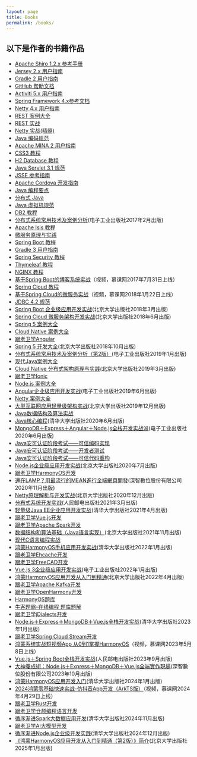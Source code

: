 ```yaml
---
layout: page
title: Books
permalink: /books/
---
```


## 以下是作者的书籍作品

* [Apache Shiro 1.2.x 参考手册](https:///waylau.com/apache-shiro-1.2.x-reference/)
* [Jersey 2.x 用户指南](https://github.com/waylau/Jersey-2.x-User-Guide)
* [Gradle 2 用户指南](https://github.com/waylau/Gradle-2-User-Guide)
* [GitHub 帮助文档](https://github.com/waylau/github-help)
* [Activiti 5.x 用户指南](https://github.com/waylau/activiti-5.x-user-guide)
* [Spring Framework 4.x参考文档](https://github.com/waylau/spring-framework-4-reference)
* [Netty 4.x 用户指南](https:///waylau.com/netty-4-user-guide/)
* [REST 案例大全](https://github.com/waylau/RestDemo)
* [REST 实战](https://github.com/waylau/rest-in-action)
* [Netty 实战(精髓)](https:///waylau.com/essential-netty-in-action)
* [Java 编码规范](https://github.com/waylau/java-code-conventions/)
* [Apache MINA 2 用户指南](https://github.com/waylau/apache-mina-2.x-user-guide)
* [CSS3 教程](https://github.com/waylau/css3-tutorial)
* [H2 Database 教程](https://github.com/waylau/h2-database-doc)
* [Java Servlet 3.1 规范](https://github.com/waylau/servlet-3.1-specification)
* [JSSE 参考指南](https://github.com/waylau/jsse-reference-guide)
* [Apache Cordova 开发指南](https://github.com/waylau/cordova-dev-guide) 
* [Java 编程要点](https://github.com/waylau/essential-java) 
* [分布式 Java](https://github.com/waylau/distributed-java)
* [Java 虚拟机规范](https://github.com/waylau/java-virtual-machine-specification) 
* [DB2 教程](https://github.com/waylau/db2-tutorial)
* [分布式系统常用技术及案例分析](https://github.com/waylau/distributed-systems-technologies-and-cases-analysis/tree/1.0.x)(电子工业出版社2017年2月出版)
* [Apache Isis 教程](https://github.com/waylau/apache-isis-tutorial)
* [微服务原理与实践](https://github.com/waylau/microservices-principles-and-practices)
* [Spring Boot 教程](https://github.com/waylau/spring-boot-tutorial)
* [Gradle 3 用户指南](https://github.com/waylau/gradle-3-user-guide)
* [Spring Security 教程](https://github.com/waylau/spring-security-tutorial)
* [Thymeleaf 教程](https://github.com/waylau/thymeleaf-tutorial)
* [NGINX 教程](https://github.com/waylau/nginx-tutorial)
* [基于Spring Boot的博客系统实战](http://coding.imooc.com/class/125.html)（视频，慕课网2017年7月31日上线）
* [Spring Cloud 教程](https://github.com/waylau/spring-cloud-tutorial)
* [基于Spring Cloud的微服务实战](https://coding.imooc.com/class/177.html)（视频，慕课网2018年1月22日上线）
* [JDBC 4.2 规范](https://github.com/waylau/jdbc-specification)
* [Spring Boot 企业级应用开发实战](https://github.com/waylau/spring-boot-enterprise-application-development)(北京大学出版社2018年3月出版)
* [Spring Cloud 微服务架构开发实战](https://github.com/waylau/spring-cloud-microservices-development)(北京大学出版社2018年6月出版)
* [Spring 5 案例大全](https://github.com/waylau/spring-5-book)
* [Cloud Native 案例大全](https://github.com/waylau/cloud-native-book-demos)
* [跟老卫学Angular](https://github.com/waylau/angular-tutorial)
* [Spring 5 开发大全](https://github.com/waylau/spring-5-book)(北京大学出版社2018年10月出版)
* [分布式系统常用技术及案例分析（第2版）](https://github.com/waylau/distributed-systems-technologies-and-cases-analysis)(电子工业出版社2019年1月出版)
* [现代Java案例大全](https://github.com/waylau/modern-java-demos)
* [Cloud Native 分布式架构原理与实践](https://github.com/waylau/cloud-native-book-demos)(北京大学出版社2019年3月出版)
* [跟老卫学Ionic](https://github.com/waylau/ionic-framework-tutorial)
* [Node.js 案例大全](https://github.com/waylau/nodejs-book-samples)
* [Angular企业级应用开发实战](https://github.com/waylau/angular-enterprise-application-development-samples)(电子工业出版社2019年6月出版)
* [Netty 案例大全](https://github.com/waylau/netty-4-user-guide-demos/)
* [大型互联网应用轻量级架构实战](https://github.com/waylau/lite-book-demos)(北京大学出版社2019年12月出版)
* [Java数据结构及算法实战](https://github.com/waylau/java-data-structures-and-algorithms-in-action)
* [Java核心编程](https://github.com/waylau/modern-java-demos)(清华大学出版社2020年6月出版)
* [MongoDB＋Express＋Angular＋Node.js全栈开发实战派](https://github.com/waylau/mean-book-samples)(电子工业出版社2020年6月出版)
* [Java安可认证阶段考试——可信编码实现](https://github.com/waylau/java-trusted-coding-exam)
* [Java安可认证阶段考试——开发者测试](https://github.com/waylau/java-trusted-testing-exam)
* [Java安可认证阶段考试——可信代码重构](https://github.com/waylau/java-trusted-code-refactoring-exam)
* [Node.js企业级应用开发实战](https://github.com/waylau/nodejs-book-samples)(北京大学出版社2020年7月出版)
* [跟老卫学HarmonyOS开发](https://github.com/waylau/harmonyos-tutorial)
* [還在LAMP？用最流行的MEAN進行全端網頁開發](https://deepwisdom.com.tw/product/%e9%82%84%e5%9c%a8lamp%ef%bc%9f%e7%94%a8%e6%9c%80%e6%b5%81%e8%a1%8c%e7%9a%84mean%e9%80%b2%e8%a1%8c%e5%85%a8%e7%ab%af%e7%b6%b2%e9%a0%81%e9%96%8b%e7%99%bc-dm2051/)(深智數位股份有限公司2020年11月出版)
* [Netty原理解析与开发实战](https:///waylau.com/netty-4-user-guide/)(北京大学出版社2020年12月出版)
* [分布式系统开发实战](https://github.com/waylau/distributed-system-tutorial-samples)(人民邮电出版社2021年3月出版)
* [轻量级Java EE企业应用开发实战](https://github.com/waylau/java-ee-enterprise-development-samples)(清华大学出版社2021年4月出版)
* [跟老卫学Vue.js开发](https://github.com/waylau/vuejs-enterprise-application-development)
* [跟老卫学Apache Spark开发](https://github.com/waylau/apache-spark-tutorial)
* [数据结构和算法基础（Java语言实现）](https://github.com/waylau/java-data-structures-and-algorithms-in-action)(北京大学出版社2021年11月出版)
* [现代C语言编程实战](https://github.com/waylau/modern-c-programming)
* [鸿蒙HarmonyOS手机应用开发实战](https://waylau.com/about-harmonyos-mobile-application-development-book/)(清华大学出版社2022年1月出版)
* [跟老卫学Ehcache开发](https://github.com/waylau/ehcache-tutorial)
* [跟老卫学FreeCAD开发](https://github.com/waylau/freecad-tutorial)
* [Vue.js 3企业级应用开发实战](https://waylau.com/about-vuejs-enterprise-application-development)(电子工业出版社2022年1月出版)
* [鸿蒙HarmonyOS应用开发从入门到精通](https://waylau.com/about-harmonyos-application-development-from-zero-to-hero-book/)(北京大学出版社2022年4月出版)
* [跟老卫学Apache Kafka开发](https://github.com/waylau/apache-kafka-tutorial)
* [跟老卫学OpenHarmony开发](https://github.com/waylau/openharmony-tutorial)
* [HarmonyOS题库](https://github.com/waylau/harmonyos-exam)
* [牛客题霸-在线编程 题库题解](https://github.com/waylau/nowcoder-exam-oj)
* [跟老卫学jDialects开发](https://github.com/waylau/jdialects-tutorial)
* [Node.js＋Express＋MongoDB＋Vue.js全栈开发实战](https://github.com/waylau/full-stack-development-with-vuejs-and-nodejs)(清华大学出版社2023年1月出版)
* [跟老卫学Spring Cloud Stream开发](https://github.com/waylau/spring-cloud-stream-tutorial/)
* [鸿蒙系统实战短视频App 从0到1掌握HarmonyOS](https://coding.imooc.com/class/674.html)（视频，慕课网2023年5月8日上线）
* [Vue.js＋Spring Boot全栈开发实战](https://github.com/waylau/full-stack-development-with-vuejs-and-spring-boot)(人民邮电出版社2023年9月出版)
* [大神養成術：Node.js＋Express＋MongoDB＋Vue.js全端實作現場](https://deepwisdom.com.tw/product/%e5%a4%a7%e7%a5%9e%e9%a4%8a%e6%88%90%e8%a1%93-node-js%ef%bc%8bexpressmongodb%ef%bc%8bvue-js%e5%85%a8%e7%ab%af%e5%af%a6%e4%bd%9c%e7%8f%be%e5%a0%b4-dm2366/)(深智數位股份有限公司2023年10月出版)
* [鸿蒙HarmonyOS应用开发入门](https://waylau.com/about-harmonyos-3-tutorial-book/)(清华大学出版社2024年1月出版)
* [2024鸿蒙零基础快速实战-仿抖音App开发（ArkTS版）](https://coding.imooc.com/class/843.html)（视频，慕课网2024年4月29日上线）
* [跟老卫学Rust开发](https://github.com/waylau/rust-tutorial)
* [跟老卫学仓颉编程语言开发](https://github.com/waylau/cangjie-programming-language-tutorial)
* [循序渐进Spark大数据应用开发](https://waylau.com/about-spark-tutorial-book/)(清华大学出版社2024年11月出版)
* [跟老卫学AI大模型开发](https://github.com/waylau/ai-large-model-tutorial/)
* [循序渐进Node.js企业级开发实践](https://waylau.com/about-progressive-nodejs-enterprise-level-application-practice-book/)(清华大学出版社2024年12月出版)
* [《鸿蒙HarmonyOS应用开发从入门到精通（第2版）》简介](https://waylau.com/about-harmonyos-application-development-from-zero-to-hero-2nd-edition-book/)(北京大学出版社2025年1月出版)
